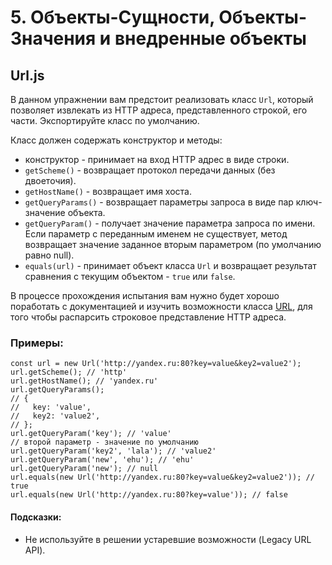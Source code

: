 # 5. Объекты-Сущности, Объекты-Значения и внедренные объекты

## Url.js

В данном упражнении вам предстоит реализовать класс `Url`, который позволяет извлекать из HTTP адреса, представленного строкой, его части. Экспортируйте класс по умолчанию.

Класс должен содержать конструктор и методы:

* конструктор - принимает на вход HTTP адрес в виде строки.
* `getScheme()` - возвращает протокол передачи данных (без двоеточия).
* `getHostName()` - возвращает имя хоста.
* `getQueryParams()` - возвращает параметры запроса в виде пар ключ-значение объекта.
* `getQueryParam()` - получает значение параметра запроса по имени. Если параметр с переданным именем не существует, метод возвращает значение заданное вторым параметром (по умолчанию равно null).
* `equals(url)` - принимает объект класса `Url` и возвращает результат сравнения с текущим объектом - `true` или `false`.

В процессе прохождения испытания вам нужно будет хорошо поработать с документацией и изучить возможности класса [URL](https://nodejs.org/api/url.html), для того чтобы распарсить строковое представление HTTP адреса.

### Примеры:
```
const url = new Url('http://yandex.ru:80?key=value&key2=value2');
url.getScheme(); // 'http'
url.getHostName(); // 'yandex.ru'
url.getQueryParams();
// {
//   key: 'value',
//   key2: 'value2',
// };
url.getQueryParam('key'); // 'value'
// второй параметр - значение по умолчанию
url.getQueryParam('key2', 'lala'); // 'value2'
url.getQueryParam('new', 'ehu'); // 'ehu'
url.getQueryParam('new'); // null
url.equals(new Url('http://yandex.ru:80?key=value&key2=value2')); // true
url.equals(new Url('http://yandex.ru:80?key=value')); // false
```

#### Подсказки:

* Не используйте в решении устаревшие возможности (Legacy URL API).
